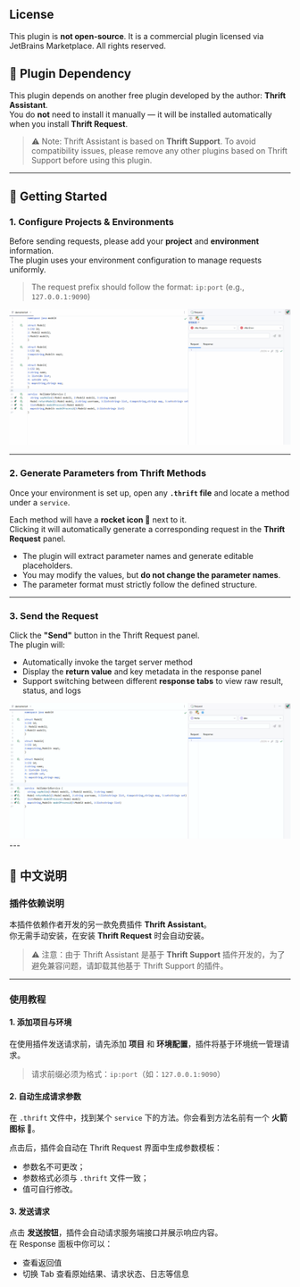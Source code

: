 ## License

This plugin is **not open-source**. It is a commercial plugin licensed via JetBrains Marketplace. All rights reserved.

## 🧩 Plugin Dependency

This plugin depends on another free plugin developed by the author: **Thrift Assistant**.  
You do **not** need to install it manually — it will be installed automatically when you install **Thrift Request**.

> ⚠️ Note: Thrift Assistant is based on **Thrift Support**. To avoid compatibility issues, please remove any other plugins based on Thrift Support before using this plugin.

---

## 🚀 Getting Started

### 1. Configure Projects & Environments

Before sending requests, please add your **project** and **environment** information.  
The plugin uses your environment configuration to manage requests uniformly.  
> The request prefix should follow the format: `ip:port` (e.g., `127.0.0.1:9090`)

<img src="./addEnv.gif" />

---

### 2. Generate Parameters from Thrift Methods

Once your environment is set up, open any **`.thrift` file** and locate a method under a `service`.

Each method will have a **rocket icon 🚀** next to it.  
Clicking it will automatically generate a corresponding request in the **Thrift Request** panel.

- The plugin will extract parameter names and generate editable placeholders.
- You may modify the values, but **do not change the parameter names**.
- The parameter format must strictly follow the defined structure.

---

### 3. Send the Request

Click the **"Send"** button in the Thrift Request panel.  
The plugin will:

- Automatically invoke the target server method
- Display the **return value** and key metadata in the response panel
- Support switching between different **response tabs** to view raw result, status, and logs

<img src="./request.gif" />
---

## 📝 中文说明

### 插件依赖说明

本插件依赖作者开发的另一款免费插件 **Thrift Assistant**。  
你无需手动安装，在安装 **Thrift Request** 时会自动安装。

> ⚠️ 注意：由于 Thrift Assistant 是基于 **Thrift Support** 插件开发的，为了避免兼容问题，请卸载其他基于 Thrift Support 的插件。

---

### 使用教程

#### 1. 添加项目与环境

在使用插件发送请求前，请先添加 **项目** 和 **环境配置**，插件将基于环境统一管理请求。  
> 请求前缀必须为格式：`ip:port`（如：`127.0.0.1:9090`）

#### 2. 自动生成请求参数

在 `.thrift` 文件中，找到某个 `service` 下的方法。你会看到方法名前有一个 **火箭图标 🚀**。

点击后，插件会自动在 Thrift Request 界面中生成参数模板：

- 参数名不可更改；
- 参数格式必须与 `.thrift` 文件一致；
- 值可自行修改。

#### 3. 发送请求

点击 **发送按钮**，插件会自动请求服务端接口并展示响应内容。  
在 Response 面板中你可以：

- 查看返回值
- 切换 Tab 查看原始结果、请求状态、日志等信息
